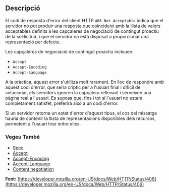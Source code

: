 ## Descripció

El codi de resposta d'error del client HTTP `406 Not Acceptable` indica que el servidor no pot produir una resposta que coincideixi amb la llista de valors acceptables definits a les capçaleres de negociació de contingut proactiu de la sol·licitud, i que el servidor no està disposat a proporcionar una representació per defecte.

Les capçaleres de negociació de contingut proactiu inclouen:

- `Accept`
- `Accept-Encoding`
- `Accept-Language`

A la pràctica, aquest error s'utilitza molt rarament. En lloc de respondre amb aquest codi d'error, que seria críptic per a l'usuari final i difícil de solucionar, els servidors ignoren la capçalera rellevant i serveixen una pàgina real a l'usuari. Es suposa que, fins i tot si l'usuari no estarà completament satisfet, preferirà això a un codi d'error.

Si un servidor retorna un estat d'error d'aquest tipus, el cos del missatge hauria de contenir la llista de representacions disponibles dels recursos, permetent a l'usuari triar entre elles.

### Vegeu També

- [Spec](https://www.rfc-editor.org/rfc/rfc9110#status.406)
- [Accept](https://developer.mozilla.org/en-US/docs/Web/HTTP/Headers/Accept)
- [Accept-Encoding](https://developer.mozilla.org/en-US/docs/Web/HTTP/Headers/Accept-Encoding)
- [Accept-Language](https://developer.mozilla.org/en-US/docs/Web/HTTP/Headers/Accept-Language)
- [Content negotiation](https://developer.mozilla.org/en-US/docs/Web/HTTP/Content_negotiation)

**Font:** [https://developer.mozilla.org/en-US/docs/Web/HTTP/Status/406](https://developer.mozilla.org/en-US/docs/Web/HTTP/Status/406)
